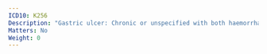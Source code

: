 ```yaml
---
ICD10: K256
Description: "Gastric ulcer: Chronic or unspecified with both haemorrhage and perforation"
Matters: No
Weight: 0
---
```


